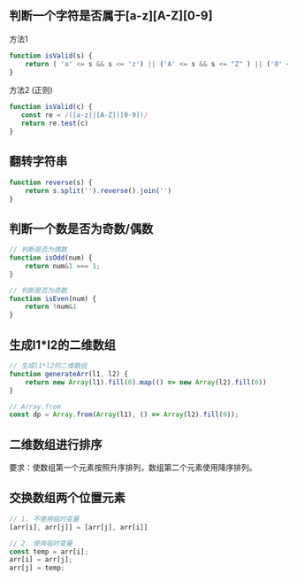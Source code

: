## 判断一个字符是否属于[a-z][A-Z][0-9]

方法1

```javascript
function isValid(s) {
    return ( 'a' <= s && s <= 'z') || ('A' <= s && s <= "Z" ) || ('0' <= s && s <= '9')
}

```

方法2 (正则)

```js
function isValid(c) {
   const re = /([a-z]|[A-Z]|[0-9])/
   return re.test(c)
}
```



## 翻转字符串

```javascript
function reverse(s) {
    return s.split('').reverse().join('')
}
```

## 判断一个数是否为奇数/偶数

```javascript
// 判断是否为偶数
function isOdd(num) {
	return num&1 === 1;
}

// 判断是否为奇数
function isEven(num) {
	return !num&1 
}
```

## 生成l1*l2的二维数组

```javascript
// 生成l1*l2的二维数组
function generateArr(l1, l2) {
	return new Array(l1).fill(0).map(() => new Array(l2).fill(0))
}

// Array.from
const dp = Array.from(Array(l1), () => Array(l2).fill(0));
```

## 二维数组进行排序

要求：使数组第一个元素按照升序排列，数组第二个元素使用降序排列。



## 交换数组两个位置元素

```js
// 1. 不使用临时变量
[arr[i], arr[j]] = [arr[j], arr[i]]

// 2. 使用临时变量
const temp = arr[i];
arr[i] = arr[j];
arr[j] = temp;
```





















